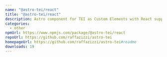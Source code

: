 ```yaml
---
name: "@astro-tei/react"
title: "@astro-tei/react"
description: Astro component for TEI as Custom Elements with React support
categories:
  - other
npmUrl: https://www.npmjs.com/package/@astro-tei/react
repoUrl: https://github.com/raffazizzi/astro-tei
homepageUrl: https://github.com/raffazizzi/astro-tei#readme
downloads: 19
---
```

